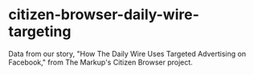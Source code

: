 # citizen-browser-daily-wire-targeting
Data from our story, "How The Daily Wire Uses Targeted Advertising on Facebook," from The Markup's Citizen Browser project. 
